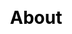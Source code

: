 ---
title: About
layout: about
class: about
banner:
    mobile: './team-mobile.jpg'
    desktop: './team-desktop.jpg'
css: about-us.scss
members:
    - name: Satveer
      image: './satveer.jpg'
      role: 'Farm Team'
    - name: Niwas Kumar
      image: './niwas_kumar.png'
      role: Farm Manager
    - name: Suraj
      image: './suraj.png'
      role: Farm Team
    - name : Suresh Kumar
      image: './suresh_kumar.png'
      role:  Farm Team
    - name: Mohd. Azam
      image: './mohd azam.png'
      role: Farm Team
members_image_before: './before-leaves.png'
members_image_after: './after-leaves.png'
contributors:
    mobile: './contributors_w759.png'
    desktop: './contributors_w1440.png'
associated_with: './wellness-brews.png'
started_working_with: Aroga Team has also started working with like minded farmers and companies to arrange organic certified grains.
blessings_from:
    - Dr Sarvesh K Nigam (US)
    - Ms Mamta Nigam(US) 
    - Mr Nikhilesh Nigam (Retd EO KVS)
    - Mrs Manjula Nigam
thanks:
    - Retd Col Ravi Nathan and Mrs Nimmy Nathan 
    - Retd Col K.S Chacko & Mrs Chitra Chacko
---